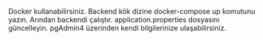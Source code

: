Docker kullanabilirsiniz.
Backend kök dizine docker-compose up komutunu yazın.
Arından backendi çalıştır.
application.properties dosyasını  güncelleyin.
pgAdmin4 üzerinden kendi bilgilerinize ulaşabilirsiniz.
